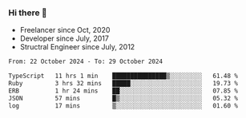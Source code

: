 ### Hi there 👋

- Freelancer since Oct, 2020
- Developer since July, 2017
- Structral Engineer since July, 2012

<!--START_SECTION:waka-->

```txt
From: 22 October 2024 - To: 29 October 2024

TypeScript   11 hrs 1 min    ███████████████▒░░░░░░░░░   61.48 %
Ruby         3 hrs 32 mins   █████░░░░░░░░░░░░░░░░░░░░   19.73 %
ERB          1 hr 24 mins    ██░░░░░░░░░░░░░░░░░░░░░░░   07.85 %
JSON         57 mins         █▒░░░░░░░░░░░░░░░░░░░░░░░   05.32 %
log          17 mins         ▒░░░░░░░░░░░░░░░░░░░░░░░░   01.60 %
```

<!--END_SECTION:waka-->
